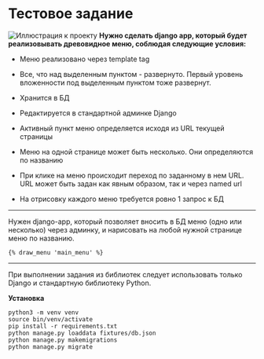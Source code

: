 # Тестовое задание
![Иллюстрация к проекту](https://testingsite.tmweb.ru/pics/uptrade.png)
**Нужно сделать django app, который будет реализовывать древовидное меню, соблюдая следующие условия:**
* Меню реализовано через template tag
* Все, что над выделенным пунктом - развернуто. Первый уровень вложенности под выделенным пунктом тоже развернут.

* Хранится в БД
* Редактируется в стандартной админке Django
* Активный пункт меню определяется исходя из URL текущей страницы
* Меню на одной странице может быть несколько. Они определяются по названию
* При клике на меню происходит переход по заданному в нем URL. URL может быть задан как явным образом, так и через named url
* На отрисовку каждого меню требуется ровно 1 запрос к БД
***
Нужен django-app, который позволяет вносить в БД меню (одно или несколько) через админку, и нарисовать на любой нужной странице меню по названию.
```
{% draw_menu 'main_menu' %}

```
***
При выполнении задания из библиотек следует использовать только Django и стандартную библиотеку Python.

**Установка**
```
python3 -m venv venv
source bin/venv/activate
pip install -r requirements.txt
python manage.py loaddata fixtures/db.json
python manage.py makemigrations
python manage.py migrate
```
